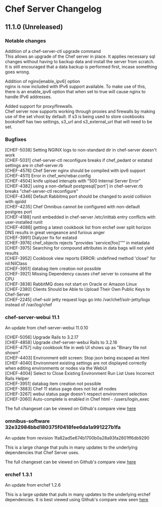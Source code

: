 # Chef Server Changelog

## 11.1.0 (Unreleased)

### Notable changes

Addition of a chef-server-ctl upgrade command  
This allows an upgrade of the Chef server in place. It applies necessary sql changes without having to backup data and install the server from scratch. It is still encouraged that a data backup is performed first, incase something goes wrong.

Addition of nginx[enable_ipv6] option  
nginx is now included with IPv6 support available. To make use of this, there is an enable_ipv6 option that when set to true will cause nginx to handle IPv6 addresses.

Added support for proxy/firewalls.  
Chef server now supports working through proxies and firewalls by making use of the set vhost by default. If s3 is being used to store cookbooks bookshelf has two settings, s3_url and s3_external_url that will need to be set.

### Bugfixes

[CHEF-5038] Setting NGINX logs to non-standard dir in chef-server doesn't work  
[CHEF-5031] chef-server-ctl reconfigure breaks if chef_pedant or estatsd settings are in chef-server.rb  
[CHEF-4576] Chef Server nginx should be compiled with ipv6 support  
[CHEF-4511] Error in chef_wm/rebar.config  
[CHEF-4504] knife upload interupts with "500 Internal Server Error"  
[CHEF-4382] using a non-default postgresql['port'] in chef-server.rb breaks "chef-server-ctl reconfigure"  
[CHEF-4346] Default Rabbitmq port should be changed to avoid collision with qpidd  
[CHEF-4235] Chef Omnibus cannot be configured with non-default postgres port  
[CHEF-4188] runit embedded in chef-server /etc/inittab entry conflicts with user-installed runit  
[CHEF-4086] getting a latest cookbook list from erchef over split horizon DNS results in great vengeance and furious anger  
[CHEF-3991] Dialyzer fix for estatsd  
[CHEF-3976] chef_objects rejects "provides 'service[foo]'"" in metadata  
[CHEF-3975] Searching for compound attributes in data bags will not yield results  
[CHEF-3952] Cookbook view reports ERROR: undefined method 'close!' for nil:NilClass  
[CHEF-3951] databag item creation not possible  
[CHEF-3921] Missing Dependency causes chef server to consume all the CPU  
[CHEF-3838] RabbitMQ does not start on Oracle or Amazon Linux  
[CHEF-2380] Clients Should be Able to Upload Their Own Public Keys to Chef-Server  
[CHEF-2245] chef-solr jetty request logs go into /var/chef/solr-jetty/logs instead of /var/log/chef  

### chef-server-webui 11.1

An update from chef-server-webui 11.0.10

[CHEF-5056] Upgrade Rails to 3.2.17  
[CHEF-4858] Upgrade chef-server-webui Rails to 3.2.16  
[CHEF-4757] ruby cookbook file in web UI shows up as "Binary file not shown"  
[CHEF-4403] Environment edit screen: Stop json being escaped as html  
[CHEF-4040] Environment existing settings are not displayed correctly when
            editing environments or nodes via the WebUI  
[CHEF-4004] Select to Close Existing Environment Run List Uses Incorrect Rails
            Helper  
[CHEF-3951] databag item creation not possible  
[CHEF-3883] Chef 11 status page does not list all nodes  
[CHEF-3267] webui status page doesn't respect environment selection  
[CHEF-2060] Auto-complete is enabled in Chef html - /users/login_exec  

The full changeset can be viewed on Github's compare view [here](https://github.com/opscode/chef-server-webui/compare/11.0.10...11.1)

### omnibus-software 32e32984bbd180375f0418fee6da1a991227b1fa

An update from revision 1fa82ad5e674b1700b0a28a93fa2801ff6db9290

This is a large change that pulls in many updates to the underlying dependencies that Chef Server uses.

The full changeset can be viewed on Github's compare view [here](https://github.com/opscode/omnibus-software/compare/1fa82ad5e674b1700b0a28a93fa2801ff6db9290...32e32984bbd180375f0418fee6da1a991227b1fa)


### erchef 1.3.1

An update from erchef 1.2.6

This is a large update that pulls in many updates to the underlying erchef dependencies. It is best viewed using Github's compare view seen [here](https://github.com/opscode/erchef/compare/1.2.6...1.3.1)

